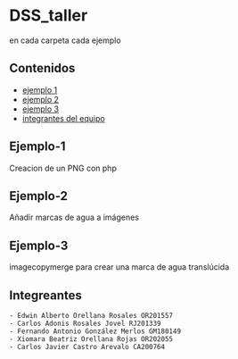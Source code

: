 # DSS_taller

en cada carpeta cada ejemplo

## Contenidos
* [ejemplo 1](#Ejemplo-1)
* [ejemplo 2](#Ejemplo-2)
* [ejemplo 3](#Ejemplo-3)
* [integrantes del equipo](#Integreantes)

## Ejemplo-1
Creacion de un PNG con php

## Ejemplo-2
Añadir marcas de agua a imágenes

## Ejemplo-3
 imagecopymerge para crear una marca de agua translúcida

## Integreantes

```
- Edwin Alberto Orellana Rosales OR201557
- Carlos Adonis Rosales Jovel RJ201339
- Fernando Antonio González Merlos GM180149
- Xiomara Beatriz Orellana Rojas OR202055
- Carlos Javier Castro Arevalo CA200764

```
